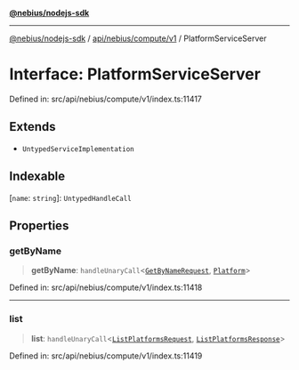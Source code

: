 [**@nebius/nodejs-sdk**](../../../../../README.md)

---

[@nebius/nodejs-sdk](../../../../../README.md) / [api/nebius/compute/v1](../README.md) / PlatformServiceServer

# Interface: PlatformServiceServer

Defined in: src/api/nebius/compute/v1/index.ts:11417

## Extends

- `UntypedServiceImplementation`

## Indexable

\[`name`: `string`\]: `UntypedHandleCall`

## Properties

### getByName

> **getByName**: `handleUnaryCall`\<[`GetByNameRequest`](../../../common/v1/interfaces/GetByNameRequest.md), [`Platform`](Platform.md)\>

Defined in: src/api/nebius/compute/v1/index.ts:11418

---

### list

> **list**: `handleUnaryCall`\<[`ListPlatformsRequest`](ListPlatformsRequest.md), [`ListPlatformsResponse`](ListPlatformsResponse.md)\>

Defined in: src/api/nebius/compute/v1/index.ts:11419
